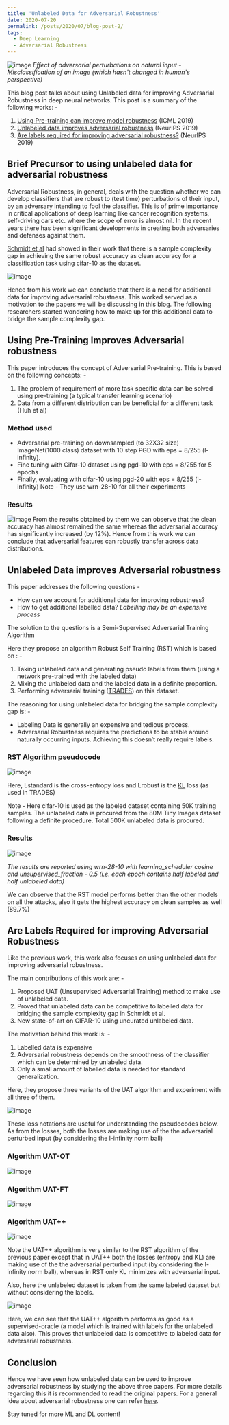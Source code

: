 ```yaml
---
title: 'Unlabeled Data for Adversarial Robustness'
date: 2020-07-20
permalink: /posts/2020/07/blog-post-2/
tags:
  - Deep Learning
  - Adversarial Robustness
---
```


![image](https://user-images.githubusercontent.com/41947720/87966557-0a704580-cadb-11ea-965a-4b7d1046fc2f.png)
*Effect of adversarial perturbations on natural input - Misclassification of an image (which hasn't changed in human's perspective)*

This blog post talks about using Unlabeled data for improving Adversarial Robustness in deep neural networks. This post is a summary of the following works: -
1. [Using Pre-training can improve model robustness](https://arxiv.org/pdf/1901.09960.pdf) (ICML 2019)
2. [Unlabeled data improves adversarial robustness](https://arxiv.org/abs/1905.13736) (NeurIPS 2019)
3. [Are labels required for improving adversarial robustness?](https://arxiv.org/abs/1905.13725) (NeurIPS 2019)

## Brief Precursor to using unlabeled data for adversarial robustness

Adversarial Robustness, in general, deals with the question whether we can develop classifiers that are robust to (test time) perturbations of their input, by an adversary intending to fool the classifier. This is of prime importance in critical applications of deep learning like cancer recognition systems, self-driving cars etc. where the scope of error is almost nil. In the recent years there has been significant developments in creating both adversaries and defenses against them.

[Schmidt et al](https://papers.nips.cc/paper/7749-adversarially-robust-generalization-requires-more-data) had showed in their work that there is a sample complexity gap in achieving the same robust accuracy as clean accuracy for a classification task using cifar-10 as the dataset.

![image](https://user-images.githubusercontent.com/41947720/87968037-6c31af00-cadd-11ea-9a95-90e5f8da4ca0.png)

Hence from his work we can conclude that there is a need for additional data for improving adversarial robustness. This worked served as a motivation to the papers we will be discussing in this blog. The following researchers started wondering how to make up for this additional data to bridge the sample complexity gap.

## Using Pre-Training Improves Adversarial robustness

This paper introduces the concept of Adversarial Pre-training. This is based on the following concepts: -
1. The problem of requirement of more task specific data can be solved using pre-training (a typical transfer learning scenario)
2. Data from a different distribution can be beneficial for a different task (Huh et al)

### Method used

* Adversarial pre-training on downsampled (to 32X32 size) ImageNet(1000 class) dataset with 10 step PGD with eps = 8/255 (l-infinity).
* Fine tuning with Cifar-10 dataset using pgd-10 with eps = 8/255 for 5 epochs
* Finally, evaluating with cifar-10 using pgd-20 with eps = 8/255 (l-infinity)
Note - They use wrn-28-10 for all their experiments

### Results

![image](https://user-images.githubusercontent.com/41947720/87968988-eca4df80-cade-11ea-985c-1a585f6210dc.png)
From the results obtained by them we can observe that the clean accuracy has almost remained the same whereas the adversarial accuracy has significantly increased (by 12%). Hence from this work we can conclude that adversarial features can robustly transfer across data distributions.

## Unlabeled Data improves Adversarial robustness

This paper addresses the following questions -
* How can we account for additional data for improving robustness?
* How to get additional labelled data?
*Labelling may be an expensive process*

The solution to the questions is a Semi-Supervised Adversarial Training Algorithm

Here they propose an algorithm Robust Self Training (RST) which is based on : -
1. Taking unlabeled data and generating pseudo labels from them (using a network pre-trained with the labeled data)
2. Mixing the unlabeled data and the labeled data in a definite proportion.
3. Performing adversarial training ([TRADES](https://arxiv.org/pdf/1901.08573.pdf)) on this dataset.

The reasoning for using unlabeled data for bridging the sample complexity gap is: -
* Labeling Data is generally an expensive and tedious process.
* Adversarial Robustness requires the predictions to be stable around naturally occurring inputs. Achieving this doesn’t really require labels.

### RST Algorithm pseudocode

![image](https://user-images.githubusercontent.com/41947720/87969963-aea8bb00-cae0-11ea-8c9a-40ac2c8b2b0d.png)

Here, Lstandard is the cross-entropy loss and Lrobust is the [KL](https://en.wikipedia.org/wiki/Kullback%E2%80%93Leibler_divergence) loss (as used in TRADES)

Note - Here cifar-10 is used as the labeled dataset containing 50K training samples. The unlabeled data is procured from the 80M Tiny Images dataset following a definite procedure. Total 500K unlabeled data is procured.

### Results

![image](https://user-images.githubusercontent.com/41947720/87970323-31ca1100-cae1-11ea-849a-3261f399a9b9.png)

*The results are reported using wrn-28-10 with learning_scheduler cosine and unsupervised_fraction - 0.5 (i.e. each epoch contains half labeled and half unlabeled data)*

We can observe that the RST model performs better than the other models on all the attacks, also it gets the highest accuracy on clean samples as well (89.7%)

## Are Labels Required for improving Adversarial Robustness

Like the previous work, this work also focuses on using unlabeled data for improving adversarial robustness.

The main contributions of this work are: -
1. Proposed UAT (Unsupervised Adversarial Training) method to make use of unlabeled data.
2. Proved that unlabeled data can be competitive to labelled data for bridging the sample complexity gap in Schmidt et al.
3. New state-of-art on CIFAR-10 using uncurated unlabeled data.

The motivation behind this work is: -
1. Labelled data is expensive
2. Adversarial robustness depends on the smoothness of the classifier which can be determined by unlabeled data.
3. Only a small amount of labelled data is needed for standard generalization.

Here, they propose three variants of the UAT algorithm and experiment with all three of them.

![image](https://user-images.githubusercontent.com/41947720/87971125-786c3b00-cae2-11ea-9c6f-5837d8f5c48e.png)

These loss notations are useful for understanding the pseudocodes below. As from the losses, both the losses are making use of the the adversarial perturbed input (by considering the l-infinity norm ball)

### Algorithm UAT-OT

![image](https://user-images.githubusercontent.com/41947720/87971483-0ba57080-cae3-11ea-9e30-8da4956e9009.png)

### Algorithm UAT-FT

![image](https://user-images.githubusercontent.com/41947720/87971531-1b24b980-cae3-11ea-9c16-4c0937b12aa1.png)

### Algorithm UAT++

![image](https://user-images.githubusercontent.com/41947720/87971577-2c6dc600-cae3-11ea-940e-c88c017d03fa.png)

Note the UAT++ algorithm is very similar to the RST algorithm of the previous paper except that in UAT++ both the losses (entropy and KL) are making use of the the adversarial perturbed input (by considering the l-infinity norm ball), whereas in RST only KL minimizes with adversarial input.

Also, here the unlabeled dataset is taken from the same labeled dataset but without considering the labels.

![image](https://user-images.githubusercontent.com/41947720/87971803-88384f00-cae3-11ea-8284-dadf0f41a486.png)

Here, we can see that the UAT++ algorithm performs as good as a supervised-oracle (a model which is trained with labels for the unlabeled data also). This proves that unlabeled data is competitive to labeled data for adversarial robustness.

## Conclusion

Hence we have seen how unlabeled data can be used to improve adversarial robustness by studying the above three papers. For more details regarding this it is recommended to read the original papers. For a general idea about adversarial robustness one can refer [here](https://adversarial-ml-tutorial.org/introduction/).

Stay tuned for more ML and DL content!

